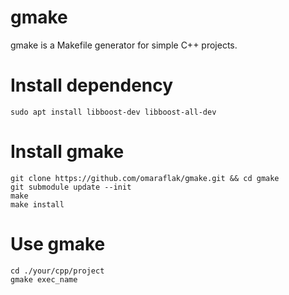 # gmake

gmake is a Makefile generator for simple C++ projects.

# Install dependency

```
sudo apt install libboost-dev libboost-all-dev
```

# Install gmake

```
git clone https://github.com/omaraflak/gmake.git && cd gmake
git submodule update --init
make
make install
```

# Use gmake

```
cd ./your/cpp/project
gmake exec_name
```
